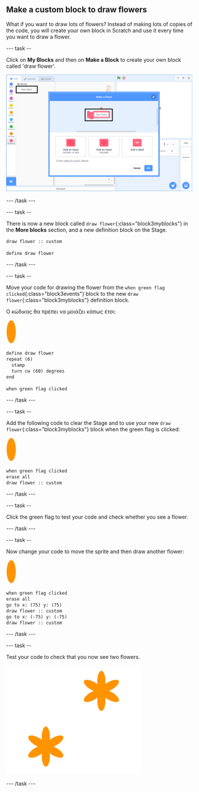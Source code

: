 ## Make a custom block to draw flowers

What if you want to draw lots of flowers? Instead of making lots of copies of the code, you will create your own block in Scratch and use it every time you want to draw a flower.

\--- task --

Click on **My Blocks** and then on **Make a Block** to create your own block called 'draw flower'.

![screenshot](images/flower-make-block.png)

\--- /task \---

\--- task --

There is now a new block called `draw flower`{:class="block3myblocks"} in the **More blocks** section, and a new definition block on the Stage.

```blocks3
draw flower :: custom

define draw flower
```

\--- /task \---

\--- task --

Move your code for drawing the flower from the `when green flag clicked`{:class="block3events"} block to the new `draw flower`{:class="block3myblocks"} definition block.

Ο κώδικας θα πρέπει να μοιάζει κάπως έτσι:

![flower sprite](images/flower-sprite.png)

```blocks3
define draw flower
repeat (6) 
  stamp
  turn cw (60) degrees
end

when green flag clicked
```

\--- /task \---

\--- task --

Add the following code to clear the Stage and to use your new `draw flower`{:class="block3myblocks"} block when the green flag is clicked:

![flower sprite](images/flower-sprite.png)

```blocks3
when green flag clicked
erase all
draw flower :: custom
```

\--- /task \---

\--- task --

Click the green flag to test your code and check whether you see a flower.

\--- /task \---

\--- task --

Now change your code to move the sprite and then draw another flower:

![flower sprite](images/flower-sprite.png)

```blocks3
when green flag clicked
erase all
go to x: (75) y: (75)
draw flower :: custom
go to x: (-75) y: (-75)
draw flower :: custom 
```

\--- /task \---

\--- task --

Test your code to check that you now see two flowers.

![screenshot](images/flower-two.png)

\--- /task \---